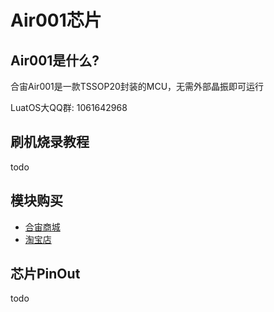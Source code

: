 # Air001芯片

## Air001是什么?

合宙Air001是一款TSSOP20封装的MCU，无需外部晶振即可运行

LuatOS大QQ群: 1061642968

## 刷机烧录教程

todo

## 模块购买

* [合宙商城](https://appc6kjfor22343.h5.xiaoeknow.com)
* [淘宝店](https://luat.taobao.com)

## 芯片PinOut

todo
